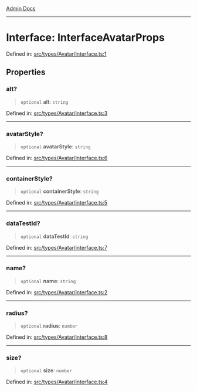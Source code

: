 [Admin Docs](/)

***

# Interface: InterfaceAvatarProps

Defined in: [src/types/Avatar/interface.ts:1](https://github.com/PalisadoesFoundation/talawa-admin/blob/main/src/types/Avatar/interface.ts#L1)

## Properties

### alt?

> `optional` **alt**: `string`

Defined in: [src/types/Avatar/interface.ts:3](https://github.com/PalisadoesFoundation/talawa-admin/blob/main/src/types/Avatar/interface.ts#L3)

***

### avatarStyle?

> `optional` **avatarStyle**: `string`

Defined in: [src/types/Avatar/interface.ts:6](https://github.com/PalisadoesFoundation/talawa-admin/blob/main/src/types/Avatar/interface.ts#L6)

***

### containerStyle?

> `optional` **containerStyle**: `string`

Defined in: [src/types/Avatar/interface.ts:5](https://github.com/PalisadoesFoundation/talawa-admin/blob/main/src/types/Avatar/interface.ts#L5)

***

### dataTestId?

> `optional` **dataTestId**: `string`

Defined in: [src/types/Avatar/interface.ts:7](https://github.com/PalisadoesFoundation/talawa-admin/blob/main/src/types/Avatar/interface.ts#L7)

***

### name?

> `optional` **name**: `string`

Defined in: [src/types/Avatar/interface.ts:2](https://github.com/PalisadoesFoundation/talawa-admin/blob/main/src/types/Avatar/interface.ts#L2)

***

### radius?

> `optional` **radius**: `number`

Defined in: [src/types/Avatar/interface.ts:8](https://github.com/PalisadoesFoundation/talawa-admin/blob/main/src/types/Avatar/interface.ts#L8)

***

### size?

> `optional` **size**: `number`

Defined in: [src/types/Avatar/interface.ts:4](https://github.com/PalisadoesFoundation/talawa-admin/blob/main/src/types/Avatar/interface.ts#L4)
